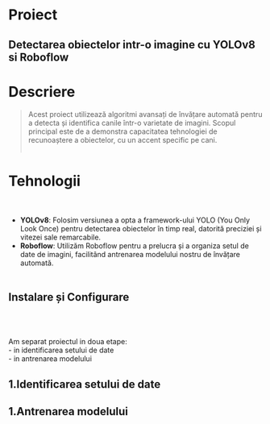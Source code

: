 <h1>Proiect</h1> 
 
<h2>Detectarea obiectelor intr-o imagine cu YOLOv8 si Roboflow</h1> 

# Descriere<br>
> Acest proiect utilizează algoritmi avansați de învățare automată pentru a detecta și identifica canile într-o varietate de imagini. Scopul principal este de a demonstra capacitatea tehnologiei de recunoaștere a obiectelor, cu un accent specific pe cani.  <br><br>

# Tehnologii <br><br>
- **YOLOv8**: Folosim versiunea a opta a framework-ului YOLO (You Only Look Once) pentru detectarea obiectelor în timp real, datorită preciziei și vitezei sale remarcabile. <br>
- **Roboflow**: Utilizăm Roboflow pentru a prelucra și a organiza setul de date de imagini, facilitând antrenarea modelului nostru de învățare automată. <br><br>

## Instalare și Configurare <br><br><br>
Am separat proiectul in doua etape: <br>
    - in identificarea setului de date<br>
    - in antrenarea modelului <br>

<h2>1.Identificarea setului de date</h2>     
<h2>1.Antrenarea modelului</h2>   
